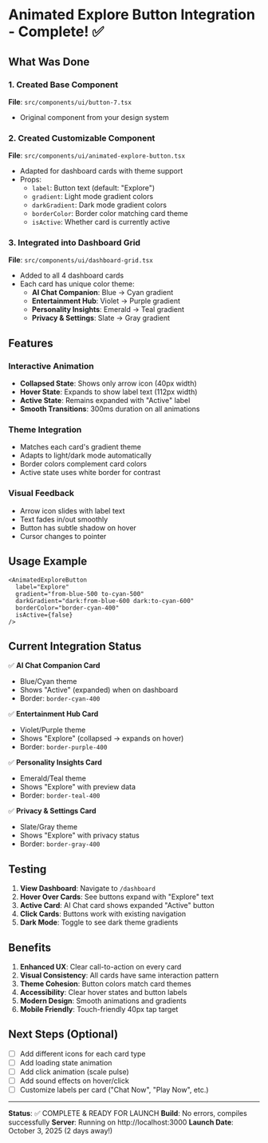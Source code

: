 # Animated Explore Button Integration - Complete! ✅

## What Was Done

### 1. Created Base Component
**File**: `src/components/ui/button-7.tsx`
- Original component from your design system

### 2. Created Customizable Component
**File**: `src/components/ui/animated-explore-button.tsx`
- Adapted for dashboard cards with theme support
- Props:
  - `label`: Button text (default: "Explore")
  - `gradient`: Light mode gradient colors
  - `darkGradient`: Dark mode gradient colors
  - `borderColor`: Border color matching card theme
  - `isActive`: Whether card is currently active

### 3. Integrated into Dashboard Grid
**File**: `src/components/ui/dashboard-grid.tsx`
- Added to all 4 dashboard cards
- Each card has unique color theme:
  - **AI Chat Companion**: Blue → Cyan gradient
  - **Entertainment Hub**: Violet → Purple gradient
  - **Personality Insights**: Emerald → Teal gradient
  - **Privacy & Settings**: Slate → Gray gradient

## Features

### Interactive Animation
- **Collapsed State**: Shows only arrow icon (40px width)
- **Hover State**: Expands to show label text (112px width)
- **Active State**: Remains expanded with "Active" label
- **Smooth Transitions**: 300ms duration on all animations

### Theme Integration
- Matches each card's gradient theme
- Adapts to light/dark mode automatically
- Border colors complement card colors
- Active state uses white border for contrast

### Visual Feedback
- Arrow icon slides with label text
- Text fades in/out smoothly
- Button has subtle shadow on hover
- Cursor changes to pointer

## Usage Example

```tsx
<AnimatedExploreButton
  label="Explore"
  gradient="from-blue-500 to-cyan-500"
  darkGradient="dark:from-blue-600 dark:to-cyan-600"
  borderColor="border-cyan-400"
  isActive={false}
/>
```

## Current Integration Status

✅ **AI Chat Companion Card**
- Blue/Cyan theme
- Shows "Active" (expanded) when on dashboard
- Border: `border-cyan-400`

✅ **Entertainment Hub Card**
- Violet/Purple theme
- Shows "Explore" (collapsed → expands on hover)
- Border: `border-purple-400`

✅ **Personality Insights Card**
- Emerald/Teal theme
- Shows "Explore" with preview data
- Border: `border-teal-400`

✅ **Privacy & Settings Card**
- Slate/Gray theme
- Shows "Explore" with privacy status
- Border: `border-gray-400`

## Testing

1. **View Dashboard**: Navigate to `/dashboard`
2. **Hover Over Cards**: See buttons expand with "Explore" text
3. **Active Card**: AI Chat card shows expanded "Active" button
4. **Click Cards**: Buttons work with existing navigation
5. **Dark Mode**: Toggle to see dark theme gradients

## Benefits

1. **Enhanced UX**: Clear call-to-action on every card
2. **Visual Consistency**: All cards have same interaction pattern
3. **Theme Cohesion**: Button colors match card themes
4. **Accessibility**: Clear hover states and button labels
5. **Modern Design**: Smooth animations and gradients
6. **Mobile Friendly**: Touch-friendly 40px tap target

## Next Steps (Optional)

- [ ] Add different icons for each card type
- [ ] Add loading state animation
- [ ] Add click animation (scale pulse)
- [ ] Add sound effects on hover/click
- [ ] Customize labels per card ("Chat Now", "Play Now", etc.)

---

**Status**: ✅ COMPLETE & READY FOR LAUNCH
**Build**: No errors, compiles successfully
**Server**: Running on http://localhost:3000
**Launch Date**: October 3, 2025 (2 days away!)
